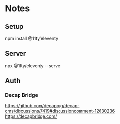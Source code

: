 # Notes

## Setup

npm install @11ty/eleventy

## Server
npx @11ty/eleventy --serve

## Auth
### Decap Bridge
https://github.com/decaporg/decap-cms/discussions/7419#discussioncomment-12630236
https://decapbridge.com/